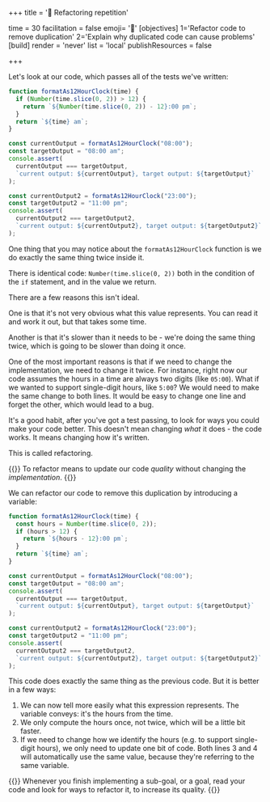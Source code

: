 +++
title = '🧹 Refactoring repetition'

time = 30
facilitation = false
emoji= '🧹'
[objectives]
1='Refactor code to remove duplication'
2='Explain why duplicated code can cause problems'
[build]
  render = 'never'
  list = 'local'
  publishResources = false

+++

Let's look at our code, which passes all of the tests we've written:

```js {linenos=table,linenostart=1,hl_lines=["2-3"]}
function formatAs12HourClock(time) {
  if (Number(time.slice(0, 2)) > 12) {
    return `${Number(time.slice(0, 2)) - 12}:00 pm`;
  }
  return `${time} am`;
}

const currentOutput = formatAs12HourClock("08:00");
const targetOutput = "08:00 am";
console.assert(
  currentOutput === targetOutput,
  `current output: ${currentOutput}, target output: ${targetOutput}`
);

const currentOutput2 = formatAs12HourClock("23:00");
const targetOutput2 = "11:00 pm";
console.assert(
  currentOutput2 === targetOutput2,
  `current output: ${currentOutput2}, target output: ${targetOutput2}`
);
```

One thing that you may notice about the `formatAs12HourClock` function is we do exactly the same thing twice inside it.

There is identical code: `Number(time.slice(0, 2))` both in the condition of the `if` statement, and in the value we return.

There are a few reasons this isn't ideal.

One is that it's not very obvious what this value represents. You can read it and work it out, but that takes some time.

Another is that it's slower than it needs to be - we're doing the same thing twice, which is going to be slower than doing it once.

One of the most important reasons is that if we need to change the implementation, we need to change it twice. For instance, right now our code assumes the hours in a time are always two digits (like `05:00`). What if we wanted to support single-digit hours, like `5:00`? We would need to make the same change to both lines. It would be easy to change one line and forget the other, which would lead to a bug.

It's a good habit, after you've got a test passing, to look for ways you could make your code better. This doesn't mean changing _what_ it does - the code works. It means changing how it's written.

This is called refactoring.

{{<note type="tip" title="Definition: refactoring">}}
To refactor means to update our code _quality_ without changing the _implementation_.
{{</note>}}

We can refactor our code to remove this duplication by introducing a variable:

```js {linenos=table,linenostart=1,hl_lines=["2-4"]}
function formatAs12HourClock(time) {
  const hours = Number(time.slice(0, 2));
  if (hours > 12) {
    return `${hours - 12}:00 pm`;
  }
  return `${time} am`;
}

const currentOutput = formatAs12HourClock("08:00");
const targetOutput = "08:00 am";
console.assert(
  currentOutput === targetOutput,
  `current output: ${currentOutput}, target output: ${targetOutput}`
);

const currentOutput2 = formatAs12HourClock("23:00");
const targetOutput2 = "11:00 pm";
console.assert(
  currentOutput2 === targetOutput2,
  `current output: ${currentOutput2}, target output: ${targetOutput2}`
);
```

This code does exactly the same thing as the previous code. But it is better in a few ways:

1. We can now tell more easily what this expression represents. The variable conveys: it's the hours from the time.
2. We only compute the hours once, not twice, which will be a little bit faster.
3. If we need to change how we identify the hours (e.g. to support single-digit hours), we only need to update one bit of code. Both lines 3 and 4 will automatically use the same value, because they're referring to the same variable.

{{<note type="tip" title="tip">}}
Whenever you finish implementing a sub-goal, or a goal, read your code and look for ways to refactor it, to increase its quality.
{{</note>}}
